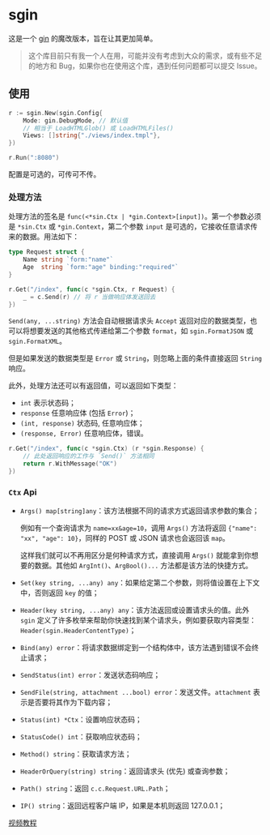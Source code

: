 # sgin

这是一个 [gin](https://github.com/gin-gonic/gin) 的魔改版本，旨在让其更加简单。

> 这个库目前只有我一个人在用，可能并没有考虑到大众的需求，或有些不足的地方和 Bug，如果你也在使用这个库，遇到任何问题都可以提交 Issue。

## 使用

```go
r := sgin.New(sgin.Config{
    Mode: gin.DebugMode, // 默认值
    // 相当于 LoadHTMLGlob() 或 LoadHTMLFiles()
    Views: []string{"./views/index.tmpl"},
})

r.Run(":8080")
```

配置是可选的，可传可不传。

### 处理方法

处理方法的签名是 `func(<*sin.Ctx | *gin.Context>[input])`。第一个参数必须是 `*sin.Ctx` 或 `*gin.Context`，第二个参数 `input` 是可选的，它接收任意请求传来的数据。用法如下：

```go
type Request struct {
    Name string `form:"name"`
    Age  string `form:"age" binding:"required"`
}

r.Get("/index", func(c *sgin.Ctx, r Request) {
    _ = c.Send(r) // 将 r 当做响应体发送回去
})
```

`Send(any, ...string)` 方法会自动根据请求头 `Accept` 返回对应的数据类型，也可以将想要发送的其他格式传递给第二个参数 `format`，如 `sgin.FormatJSON` 或 `sgin.FormatXML`。

但是如果发送的数据类型是 `Error` 或 `String`，则忽略上面的条件直接返回 `String` 响应。

此外，处理方法还可以有返回值，可以返回如下类型：

- `int` 表示状态码；
- `response` 任意响应体 (包括 `Error`)；
- `(int, response)` 状态码, 任意响应体；
- `(response, Error)` 任意响应体，错误。

```go
r.Get("/index", func(c *sgin.Ctx) (r *sgin.Response) {
    // 此处返回响应的工作与 `Send()` 方法相同
    return r.WithMessage("OK")
})
```

### `Ctx` Api

- `Args() map[string]any`：该方法根据不同的请求方式返回请求参数的集合；

    例如有一个查询请求为 `name=xx&age=10`，调用 `Args()` 方法将返回 `{"name": "xx", "age": 10}`，同样的 POST 或 JSON 请求也会返回该 `map`。
    
    这样我们就可以不再用区分是何种请求方式，直接调用 `Args()` 就能拿到你想要的数据。其他如 `ArgInt()`、`ArgBool()...` 方法都是该方法的快捷方式。

- `Set(key string, ...any) any`：如果给定第二个参数，则将值设置在上下文中，否则返回 `key` 的值；
- `Header(key string, ...any) any`：该方法返回或设置请求头的值。此外 `sgin` 定义了许多枚举来帮助你快速找到某个请求头，例如要获取内容类型：`Header(sgin.HeaderContentType)`；
- `Bind(any) error`：将请求数据绑定到一个结构体中，该方法遇到错误不会终止请求；
- `SendStatus(int) error`：发送状态码响应；
- `SendFile(string, attachment ...bool) error`：发送文件。`attachment` 表示是否要将其作为下载内容；
- `Status(int) *Ctx`：设置响应状态码；
- `StatusCode() int`：获取响应状态码；
- `Method() string`：获取请求方法；
- `HeaderOrQuery(string) string`：返回请求头 (优先) 或查询参数；
- `Path() string`：返回 `c.c.Request.URL.Path`；
- `IP() string`：返回远程客户端 IP，如果是本机则返回 127.0.0.1；

[视频教程](https://www.bilibili.com/video/BV1Nh4y1e7kk/?vd_source=7ae7a1bdbc2bfacc227a70634fc5d2c2#reply186203730000)
